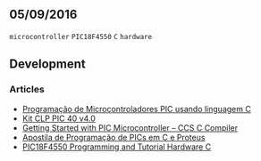 05/09/2016
----------

`microcontroller` `PIC18F4550` `C` `hardware`

## Development

### Articles

- [Programação de Microcontroladores PIC usando linguagem C](http://www.pictronics.com.br/downloads/apostilas/Apostila-Pic-C.pdf)
- [Kit CLP PIC 40 v4.0](http://www.vwsolucoes.com/view/download_produtos/ML%20manual%20-%20Kit%20ClpPic40%20v4.0.pdf)
- [Getting Started with PIC Microcontroller – CCS C Compiler](https://electrosome.com/getting-started-pic-ccs-c/)
- [Apostila de Programação de PICs em C e Proteus](http://www.ebah.com.br/content/ABAAAe7XwAK/apostila-programacao-pics-c-proteus)
- [PIC18F4550 Programming and Tutorial Hardware C](http://www.rakeshmondal.info/pic18f4550-programming-Hardware-C)
